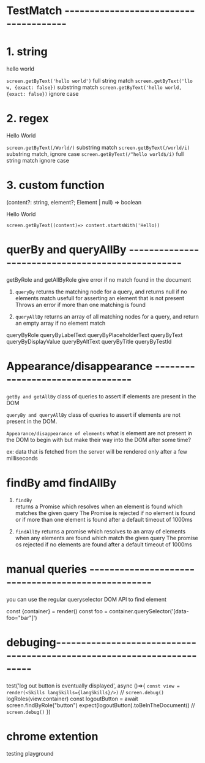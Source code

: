 # TestMatch  --------------------------------------

# 1. string
<div>hello world</div>

`screen.getByText('hello world')`               full string match
`screen.getByText('llo w, {exact: false})`      substring match 
`screen.getByText('hello world, {exact: false})`      ignore case 

# 2. regex
<div>Hello World</div>

`screen.getByText(/World/)`                     substring match
`screen.getByText(/world/i)`                    substring match, ignore case
`screen.getByText(/^hello world$/i)`            full string match ignore case

<!-- . means "any character".
* means "any number of this".
.* therefore means an arbitrary string of arbitrary length.
^ indicates the beginning of the string.
$ indicates the end of the string. -->

# 3. custom function
(content?: string, element?; Element | null) => boolean
<div>Hello World</div>

`screen.getByText((content)=> content.startsWith('Hello))`


# querBy and queryAllBy -------------------------------------------------
getByRole and getAllByRole give error if no match found in the document

1. `queryBy`
returns the matching node for a query, and returns null if no elements match
usefull for asserting an element that is not present
Throws an error if more than one matching is found

2. `queryAllBy`
returns an array of all matching nodes for a query, and return an empty array if no element match

queryByRole
queryByLabelText
queryByPlaceholderText
queryByText
queryByDisplayValue
queryByAltText
queryByTitle
queryByTestId



# Appearance/disappearance ---------------------------------
`getBy and getAllBy` class of queries to assert if elements are present in the DOM

`queryBy and queryAllBy` class of queries to assert if elements are not present in the DOM.

`Appearance/disappearance of elements` 
what is element are not present in the DOM to begin with but make their way into the DOM after some time?

ex: data that is fetched from the server will be rendered only after a few milliseconds

# findBy amd findAllBy
1. `findBy`   
returns a Promise which resolves when an element is found which matches the given query
The Promise is rejected if no element is found or if more than one element is found after a default timeout of 1000ms

2. `findAllBy`
returns a promise which resolves to an array of elements when any elements are found which match the given query
The promise os rejected if no elements are found after a default timeout of 1000ms



# manual queries --------------------------------------------------
you can use the regular queryselector DOM API to find element

const {container} = render(<MyComponent />)
const foo = container.querySelector('[data-foo="bar"]')



# debuging-----------------------------------------------------------------------
test('log out button is eventually displayed', async ()=>{
    `const view = render(<Skills langSkills={langSkills}/>)`
    // `screen.debug()`
    logRoles(view.container)
    const logoutButton = await screen.findByRole("button") 
    expect(logoutButton).toBeInTheDocument()
    // `screen.debug()`
})



# chrome extention
testing playground